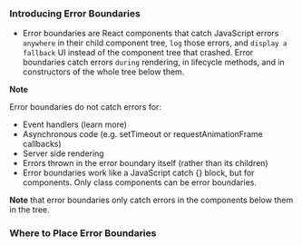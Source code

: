 ### Introducing Error Boundaries
- Error boundaries are React components that catch JavaScript errors `anywhere` in their child component tree, `log` those errors, and `display a fallback` UI instead of the component tree that crashed. Error boundaries catch errors `during` rendering, in lifecycle methods, and in constructors of the whole tree below them.

**Note**

Error boundaries do not catch errors for:

- Event handlers (learn more)
- Asynchronous code (e.g. setTimeout or requestAnimationFrame callbacks)
- Server side rendering
- Errors thrown in the error boundary itself (rather than its children)
- Error boundaries work like a JavaScript catch {} block, but for components. Only class components can be error boundaries.

**Note** that error boundaries only catch errors in the components below them in the tree.
### Where to Place Error Boundaries